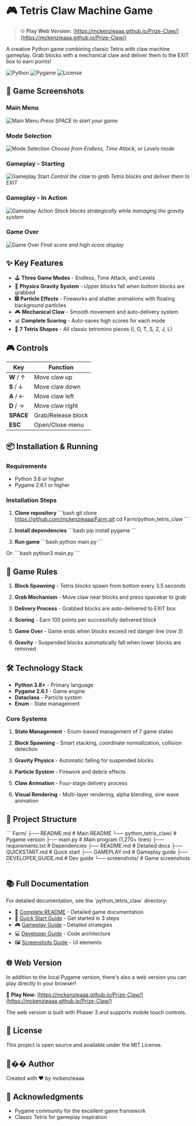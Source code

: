 # 🎮 Tetris Claw Machine Game

> 🌐 **Play Web Version:** [https://mckenzieaaa.github.io/Prize-Claw/](https://mckenzieaaa.github.io/Prize-Claw/)

A creative Python game combining classic Tetris with claw machine gameplay. Grab blocks with a mechanical claw and deliver them to the EXIT box to earn points!

![Python](https://img.shields.io/badge/Python-3.8+-blue.svg)
![Pygame](https://img.shields.io/badge/Pygame-2.6.1+-green.svg)
![License](https://img.shields.io/badge/License-MIT-yellow.svg)

## 📸 Game Screenshots

### Main Menu
![Main Menu](python_tetris_claw/screenshots/menu.png)
*Press SPACE to start your game*

### Mode Selection
![Mode Selection](python_tetris_claw/screenshots/mode_selection.png)
*Choose from Endless, Time Attack, or Levels mode*

### Gameplay - Starting
![Gameplay Start](python_tetris_claw/screenshots/gameplay_start.png)
*Control the claw to grab Tetris blocks and deliver them to EXIT*

### Gameplay - In Action
![Gameplay Action](python_tetris_claw/screenshots/gameplay_action.png)
*Stack blocks strategically while managing the gravity system*

### Game Over
![Game Over](python_tetris_claw/screenshots/game_over.png)
*Final score and high score display*

## ✨ Key Features

- 🕹️ **Three Game Modes** - Endless, Time Attack, and Levels
- 🌊 **Physics Gravity System** - Upper blocks fall when bottom blocks are grabbed
- 🎆 **Particle Effects** - Fireworks and shatter animations with floating background particles
- 🎮 **Mechanical Claw** - Smooth movement and auto-delivery system
- 📊 **Complete Scoring** - Auto-saves high scores for each mode
- 🎯 **7 Tetris Shapes** - All classic tetromino pieces (I, O, T, S, Z, J, L)

## 🎮 Controls

| Key | Function |
|-----|----------|
| **W** / ↑ | Move claw up |
| **S** / ↓ | Move claw down |
| **A** / ← | Move claw left |
| **D** / → | Move claw right |
| **SPACE** | Grab/Release block |
| **ESC** | Open/Close menu |

## 📦 Installation & Running

### Requirements
- Python 3.8 or higher
- Pygame 2.6.1 or higher

### Installation Steps

1. **Clone repository**
\`\`\`bash
git clone https://github.com/mckenzieaaa/Farm.git
cd Farm/python_tetris_claw
\`\`\`

2. **Install dependencies**
\`\`\`bash
pip install pygame
\`\`\`

3. **Run game**
\`\`\`bash
python main.py
\`\`\`

Or:
\`\`\`bash
python3 main.py
\`\`\`

## 🎯 Game Rules

1. **Block Spawning** - Tetris blocks spawn from bottom every 3.5 seconds

2. **Grab Mechanism** - Move claw near blocks and press spacebar to grab

3. **Delivery Process** - Grabbed blocks are auto-delivered to EXIT box

4. **Scoring** - Earn 100 points per successfully delivered block

5. **Game Over** - Game ends when blocks exceed red danger line (row 3)

6. **Gravity** - Suspended blocks automatically fall when lower blocks are removed

## 🛠️ Technology Stack

- **Python 3.8+** - Primary language
- **Pygame 2.6.1** - Game engine
- **Dataclass** - Particle system
- **Enum** - State management

### Core Systems

1. **State Management** - Enum-based management of 7 game states

2. **Block Spawning** - Smart stacking, coordinate normalization, collision detection

3. **Gravity Physics** - Automatic falling for suspended blocks

4. **Particle System** - Firework and debris effects

5. **Claw Animation** - Four-stage delivery process

6. **Visual Rendering** - Multi-layer rendering, alpha blending, sine wave animation

## 📁 Project Structure

\`\`\`
Farm/
├── README.md                    # Main README
└── python_tetris_claw/         # Pygame version
    ├── main.py                 # Main program (1,270+ lines)
    ├── requirements.txt        # Dependencies
    ├── README.md              # Detailed docs
    ├── QUICKSTART.md          # Quick start
    ├── GAMEPLAY.md            # Gameplay guide
    ├── DEVELOPER_GUIDE.md     # Dev guide
    └── screenshots/           # Game screenshots
\`\`\`

## 📚 Full Documentation

For detailed documentation, see the \`python_tetris_claw\` directory:

- 📖 [Complete README](python_tetris_claw/README.md) - Detailed game documentation
- 🚀 [Quick Start Guide](python_tetris_claw/QUICKSTART.md) - Get started in 3 steps
- 🎮 [Gameplay Guide](python_tetris_claw/GAMEPLAY.md) - Detailed strategies
- 💻 [Developer Guide](python_tetris_claw/DEVELOPER_GUIDE.md) - Code architecture
- 🖼️ [Screenshots Guide](python_tetris_claw/SCREENSHOTS.md) - UI elements

## 🌐 Web Version

In addition to the local Pygame version, there's also a web version you can play directly in your browser!

🔗 **Play Now:** [https://mckenzieaaa.github.io/Prize-Claw/](https://mckenzieaaa.github.io/Prize-Claw/)

The web version is built with Phaser 3 and supports mobile touch controls.

## 📄 License

This project is open source and available under the MIT License.

## 👨‍�� Author

Created with ❤️ by mckenzieaaa

## 🙏 Acknowledgments

- Pygame community for the excellent game framework
- Classic Tetris for gameplay inspiration
